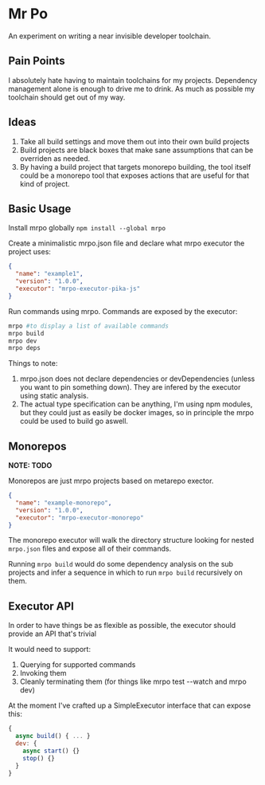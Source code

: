 # Mr Po

An experiment on writing a near invisible developer toolchain.

## Pain Points

I absolutely hate having to maintain toolchains for my projects. Dependency management alone is enough to drive me to drink.
As much as possible my toolchain should get out of my way.

## Ideas

1. Take all build settings and move them out into their own build projects
2. Build projects are black boxes that make sane assumptions that can be overriden as needed.
3. By having a build project that targets monorepo building, the tool itself could be a monorepo tool that exposes actions that are useful for that kind of project.

## Basic Usage

Install mrpo globally `npm install --global mrpo`

Create a minimalistic mrpo.json file and declare what mrpo executor the project uses:

```json
{
  "name": "example1",
  "version": "1.0.0",
  "executor": "mrpo-executor-pika-js"
}
```

Run commands using mrpo. Commands are exposed by the executor:

```bash
mrpo #to display a list of available commands
mrpo build
mrpo dev
mrpo deps
```

Things to note:

1. mrpo.json does not declare dependencies or devDependencies (unless you want to pin something down). They are infered by the executor using static analysis.
2. The actual type specification can be anything, I'm using npm modules, but they could just as easily be docker images, so in principle the mrpo could be used to build go aswell.

## Monorepos

<strong>NOTE: TODO</strong>

Monorepos are just mrpo projects based on metarepo exector.

```json
{
  "name": "example-monorepo",
  "version": "1.0.0",
  "executor": "mrpo-executor-monorepo"
}
```

The monorepo executor will walk the directory structure looking for nested `mrpo.json` files and expose all of their commands.

Running `mrpo build` would do some dependency analysis on the sub projects and infer a sequence in which to run `mrpo build` recursively on them.

## Executor API

In order to have things be as flexible as possible, the executor should provide an API that's trivial

It would need to support:

1. Querying for supported commands
2. Invoking them
3. Cleanly terminating them (for things like mrpo test --watch and mrpo dev)

At the moment I've crafted up a SimpleExecutor interface that can expose this:

```js
{
  async build() { ... }
  dev: {
    async start() {}
    stop() {}
  }
}
```
